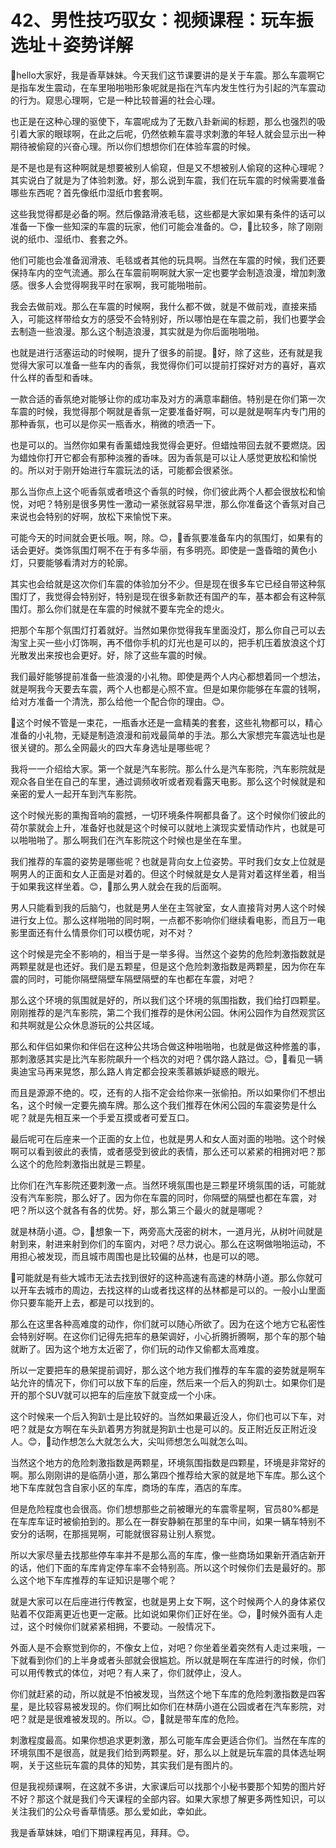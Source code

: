 # 42、男性技巧驭女：视频课程：玩车振选址＋姿势详解

🎼hello大家好，我是香草妹妹。今天我们这节课要讲的是关于车震。那么车震啊它是指车发生震动，在车里啪啪啪形象呢就是指在汽车内发生性行为引起的汽车震动的行为。窥思心理啊，它是一种比较普遍的社会心理。

也正是在这种心理的驱使下，车震呢成为了无数八卦新闻的标题，那么也强烈的吸引着大家的眼球啊，在此之后呢，仍然依赖车震寻求刺激的年轻人就会显示出一种期待被偷窥的兴奋心理。所以你们想想你们在体验车震的时候。

是不是也是有这种啊就是想要被别人偷窥，但是又不想被别人偷窥的这种心理呢？其实说白了就是为了体验刺激。好，那么说到车震，我们在玩车震的时候需要准备哪些东西呢？首先像纸巾湿纸巾套套啊。

这些我觉得都是必备的啊。然后像路滑液毛毯，这些都是大家如果有条件的话可以准备一下像一些知深的车震的玩家，他们可能会准备的。😊，🎼比较多，除了刚刚说的纸巾、湿纸巾、套套之外。

他们可能也会准备润滑液、毛毯或者其他的玩具啊。当然在车震的时候，我们还要保持车内的空气流通。那么在车震前啊啊就大家一定也要学会制造浪漫，增加刺激感。很多人会觉得啊我平时在家啊，我可能啪啪前。

我会去做前戏。那么在车震的时候啊，我什么都不做，就是不做前戏，直接来插入，可能这样带给女方的感受不会特别好，所以哪怕是在车震之前，我们也要学会去制造一些浪漫。那么这个制造浪漫，其实就是为你后面啪啪啪。

也就是进行活塞运动的时候啊，提升了很多的前提。🎼好，除了这些，还有就是我觉得大家可以准备一些车内的香氛，我觉得你们可以提前打探好对方的喜好，喜欢什么样的香型和香味。

一款合适的香氛绝对能够让你的成功率及对方的满意率翻倍。特别是在你们第一次车震的时候，我觉得那个啊就是香氛一定要准备好啊，可以是就是啊车内专门用的那种香氛，也可以是你买一瓶香水，稍微的喷洒一下。

也是可以的。当然你如果有香薰蜡烛我觉得会更好。但蜡烛带回去就不要燃烧。因为蜡烛你打开它都会有那种淡雅的香味。因为香氛是可以让人感觉更放松和愉悦的。所以对于刚开始进行车震玩法的话，可能都会很紧张。

那么当你点上这个呃香氛或者喷这个香氛的时候，你们彼此两个人都会很放松和愉悦，对吧？特别是很多男性一激动一紧张就容易早泄，那么你准备这个香氛对自己来说也会特别的好啊，放松下来愉悦下来。

可能今天的时间就会更长哦。啊，除。😊，🎼香氛要准备车内的氛围灯，如果有的话会更好。类饰氛围灯啊不在于有多华丽，有多明亮。即使是一盏昏暗的黄色小灯，只要能够看清对方的轮廓。

其实也会给就是这次你们车震的体验加分不少。但是现在很多车它已经自带这种氛围灯了，我觉得会特别好，特别是现在很多新款还有国产的车，基本都会有这种氛围灯。那么你们就是在车震的时候就不要车完全的熄火。

把那个车那个氛围灯打着就好。当然如果你觉得我车里面没灯，那么你自己可以去淘宝上买一些小灯饰啊，再不借你手机的灯光也是可以的，把手机压着放浪这个灯光散发出来按也会更好。好，除了这些车震的时候。

我们最好能够提前准备一些浪漫的小礼物。即使是两个人内心都想着同一个想法，就是啊我今天要去车震，两个人也都是心照不宣。但是如果你能够在车震的钱啊，给对方准备一个清洗，那么给他一个配合你的理由。😊。

🎼这个时候不管是一束花，一瓶香水还是一盒精美的套套，这些礼物都可以，精心准备的小礼物，无疑是制造浪漫和前戏最简单的手法。那么大家想完车震选址也是很关键的。那么全网最火的四大车身选址是哪些呢？

我将一一介绍给大家。第一个就是汽车影院。那么什么是汽车影院，汽车影院就是观众各自坐在自己的车里，通过调频收听或者观看露天电影。那么这个时候就是和亲密的爱人一起开车到汽车影院。

这个时候光影的熏掏音响的震撼，一切环境条件啊都具备了。这个时候你们彼此的荷尔蒙就会上升，准备好也就是这个时候可以就地上演现实爱情动作片，也就是可以啪啪啪了。那么啊我们在汽车影院这个时候也是坐在车里。

我们推荐的车震的姿势是哪些呢？也就是背向女上位姿势。平时我们女女上位就是啊男人的正面和女人正面是对着的。但这个时候就是女人是背对着这样坐着，相当于如果我这样坐着。😊，🎼那么男人就会在我的后面啊。

男人只能看到我的后脑勺，也就是男人坐在主驾驶室，女人直接背对男人这个时候进行女上位。那么这样啪啪的同时啊，一点都不影响你们继续看电影，而且万一电影里面还有什么情景你们可以模仿呢，对不对？

这个时候是完全不影响的，相当于是一举多得。当然这个姿势的危险刺激指数就是两颗星就是也还好。我们是五颗星，但是这个危险刺激指数是两颗星，因为你在车震的同时，可能你隔壁隔壁车隔壁隔壁的车也都在车震，对吧？

那么这个环境的氛围就是好的，所以我们这个环境的氛围指数，我们给打四颗星。刚刚推荐的是汽车影院，第二个我们推荐的是休闲公园。休闲公园作为自然观赏区和共啊就是公众休息游玩的公共区域。

那么和伴侣如果你和伴侣在这种公共场合做这种啪啪啪，也就是做这种修羞的事，那刺激感其实是比汽车影院飙升一个档次的对吧？偶尔路人路过。😊，🎼看见一辆奥迪宝马再来晃悠，那么路人肯定都会投来羡慕嫉妒疑惑的眼光。

而且是源源不绝的。哎，还有的人指不定会给你来一张偷拍。所以如果你们不想出名，这个时候一定要先摘车牌。那么这个我们推荐在休闲公园的车震姿势是什么呢？就是先相互来一个手爱互摸或者可爱互口。

最后呢可在后座来一个正面的女上位，也就是男人和女人面对面的啪啪。这个时候啊可以看到彼此的表情，或者感受到彼此的表情，那么还可以紧紧的相拥对吧？那么这个的危险刺激指出就是三颗星。

比你们在汽车影院还要刺激一点。当然环境氛围也是三颗星环境氛围的话，可能就没有汽车影院，那么好了。因为你在车震的同时，你隔壁的隔壁也都在车震，对吧？所以这个就各有各的优势。好，那么第三个最火的就是哪呢？

就是林荫小道。😊，🎼想象一下，两旁高大茂密的树木，一道月光，从树叶间就是射到来，射进来射到你们的车窗内，对吧？尽力说心。那么在这啊做啪啪运动，不用担心被发现，而且城市周围也是比较偏的丛林，也是可以的嗯。

🎼可能就是有些大城市无法去找到很好的这种高速有高速的林荫小道。那么你就可以开车去城市的周边，去找这样的山或者找这样的丛林都是可以的。一般小山里面你只要车能开上去，都是可以找到的。

那么在这里各种高难度的动作，你们就可以随心所欲了。因为在这个地方它私密性会特别好啊。在这你们记得先把车的悬架调好，小心折腾折腾啊，那个车的那个轴就断了。因为这个地方太近密了，你们玩的动作又偷都太高难度。

所以一定要把车的悬架提前调好，那么这个地方我们推荐的车车震的姿势就是啊车站允许的情况下，你们可以放下车的后座，然后来一个后入的狗趴士。如果你们是开的那个SUV就可以把车的后座放下就变成一个小床。

这个时候来一个后入狗趴士是比较好的。当然如果最近没人，你们也可以下车，对吧？就是女方啊在车头趴着男方狗就是狗趴士也是可以的。反正附近反正附近没人。😊，🎼动作想怎么大就怎么大，尖叫师想怎么叫就怎么叫。

当然这个地方的危险刺激指数是两颗星，环境氛围指数是四颗星，环境是非常好的啊。那么刚刚讲的是临荫小道，那么第四个推荐给大家的就是地下车库。那么这个地下车库就包含自家小区的车库，商场的车库，酒店的车库。

但是危险程度也会很高。你们想想那些之前被曝光的车震零星啊，官员80%都是在车库车证时被偷拍到的。那么在一群安静躺在那里的车中间，如果一辆车特别不安分的话啊，在那摇晃啊，可能就很容易让别人察觉。

所以大家尽量去找那些停车率并不是那么高的车库，像一些商场如果新开酒店新开的话，他们下面的车库肯定停车率不会特别高。所以这个时候你们去是最好的。那么这个地下车库推荐的车证知识是哪个呢？

就是大家可以在后座进行传教室，也就是男上女下啊，这个时候两个人的身体紧仅贴着不仅距离更近也更一定蔽。比如说如果你们正好在坐。😊，🎼时候外面有人走过，这个时候你们就紧紧相拥，不要动。一般情况下。

外面人是不会察觉到你的，不像女上位，对吧？你坐着坐着突然有人走过来哦，一下就看到你们的上半身或者头部就会很尴尬。所以就是啊在车库进行的时候，你们可以用传教式的体位，对吧？有人来了，你们就停止，没人。

你们就赶紧的动，所以就是不怕被发现，当然这个地下车库的危险刺激指数是四客星，是比较容易被发现的。你们啊比如你们在林荫小道在公园或者在汽车影院，对吧？就是是很难被发现的。所以。😊，🎼就是带车库的危险。

刺激程度最高。如果你想追求更刺激，那么可能车库会更适合你们。当然在车库的环境氛围不是很高，就是我们给到两颗星。好，那么以上就是玩车震的具体选址啊啊，关于这些玩车震的具体的知势，其实我们是有图片的。

但是我视频课啊，在这就不多讲，大家课后可以找那个小秘书要那个知势的图片好不好？那这个就是我们今天课程的全部内容。如果大家想了解更多两性知识，可以关注我们的公众号香草情感。那么爱如此，幸如此。

我是香草妹妹，咱们下期课程再见，拜拜。😊。